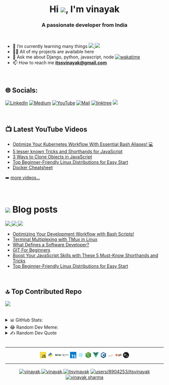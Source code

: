 <h1 align="center">Hi <img src="https://github.com/itsvinayak/itsvinayak/blob/master/assets/Hi.gif" height="30px" />, I'm vinayak</h1>
<h3 align="center">A passionate developer from India</h3>
<br/>

<p align="left">
  
  - 🌱 I’m currently learning many things <a href="https://www.freecodecamp.org/itsvinayak"> <img src="https://img.shields.io/badge/freecodecamp-27273D?style=for-the-badge&logo=freecodecamp&logoColor=white"/> </a> <a href="https://www.udemy.com/user/vinayak-sharma-17/"> <img src="https://img.shields.io/badge/Udemy-EC5252?style=for-the-badge&logo=Udemy&logoColor=white"/> </a>
- 👨‍💻 All of my projects are available here
- 💬 Ask me about Django, python, javascript, node [![wakatime](https://wakatime.com/badge/user/d5729238-78d6-4c66-95af-e07980d2828a.svg)](https://wakatime.com/@d5729238-78d6-4c66-95af-e07980d2828a)
- 📫 How to reach me **itssvinayak@gmail.com**
</p>

<br/>

## 🌐 Socials:

[![LinkedIn](https://img.shields.io/badge/LinkedIn-%230077B5.svg?logo=linkedin&logoColor=white)](https://linkedin.com/in/https://www.linkedin.com/in/itsvinayak/) [![Medium](https://img.shields.io/badge/Medium-12100E?logo=medium&logoColor=white)](https://medium.com/@itsvinayak) [![YouTube](https://img.shields.io/badge/YouTube-%23FF0000.svg?logo=YouTube&logoColor=white)](https://youtube.com/@itsvinayak) [![Mail](https://img.shields.io/badge/Gmail-mail%20me-red)](mailto:itssvinayak@gmail.com) [![linktree](https://img.shields.io/badge/linktree-39E09B?style=for-the-badge&logo=linktree&logoColor=black)](https://linktr.ee/itsvinayak) <a href="../../issues/new"><img src='https://img.shields.io/badge/Ask%20me-anything-1abc9c.svg'/></a>



<br/>

## 📺 Latest YouTube Videos

<!-- YOUTUBE:START -->
- [Optimize Your Kubernetes Workflow With Essential Bash Aliases! 💻](https://www.youtube.com/watch?v=yyuk9557OY4)
- [5 lesser known Tricks and Shorthands for JavaScript](https://www.youtube.com/watch?v=4ROFiicxh5M)
- [3 Ways to Clone Objects in JavaScript](https://www.youtube.com/watch?v=5zX5yYaAluA)
- [Top Beginner-Friendly Linux Distributions for Easy Start](https://www.youtube.com/watch?v=xgDukd7a2o8)
- [Docker Cheatsheet](https://www.youtube.com/watch?v=6fAi6v-MfTA)
<!-- YOUTUBE:END -->

➡️ [more videos...](https://www.youtube.com/channel/UC3Vrabb-Q563wejSp3KG8fA)

<!--  <p><img align="left" src="https://github-readme-stats.vercel.app/api?username=itsvinayak&show_icons=true&theme=radical" alt="itsvinayak" /></p>
 <p> &nbsp; &nbsp; &nbsp; &nbsp; &nbsp; &nbsp; &nbsp; &nbsp; &nbsp; &nbsp; &nbsp; &nbsp; &nbsp; &nbsp;
  <img align="center" src="https://user-images.githubusercontent.com/627794/87238688-cd69cc00-c3d3-11ea-99f4-812dfd665b38.gif" width="180"></p>
 -->
<!-- --- -->

<br/>

# <img src="https://github.githubassets.com/images/icons/emoji/unicode/1f4d6.png?v8" width="40"/> Blog posts

<a href="https://dev.to/itsvinayak">
<img src="https://img.shields.io/badge/dev.to-0A0A0A?style=for-the-badge&logo=devdotto&logoColor=white" />
</a>
<a href="https://itsvinayak.hashnode.dev/">
<img src="https://img.shields.io/badge/Hashnode-2962FF?style=for-the-badge&logo=hashnode&logoColor=white" />
</a>
<a href="https://auth.geeksforgeeks.org/user/itsvinayak/articles">
<img src="https://img.shields.io/badge/GeeksforGeeks-298D46?style=for-the-badge&logo=geeksforgeeks&logoColor=white" />
</a>

<!-- --- -->

<!-- BLOG-POST-LIST:START -->
- [Optimizing Your Development Workflow with Bash Scripts!](https://itsvinayak.hashnode.dev/optimizing-your-development-workflow-with-bash-scripts)
- [Terminal Multiplexing with TMux in Linux](https://itsvinayak.hashnode.dev/terminal-multiplexing-with-tmux-in-linux)
- [What Defines a Software Developer?](https://itsvinayak.hashnode.dev/what-defines-a-software-developer)
- [GIT For Beginners](https://itsvinayak.hashnode.dev/git-for-beginners)
- [Boost Your JavaScript Skills with These 5 Must-Know Shorthands and Tricks](https://itsvinayak.hashnode.dev/boost-your-javascript-skills-with-these-5-must-know-shorthands-and-tricks)
- [Top Beginner-Friendly Linux Distributions for Easy Start](https://itsvinayak.hashnode.dev/top-beginner-friendly-linux-distributions-for-easy-start)
<!-- BLOG-POST-LIST:END -->

<!-- p align="center">
<a href="https://app.daily.dev/itsvinayak"><img src="https://github.com/itsvinayak/itsvinayak/blob/master/devcard.svg" width="200" alt="vinayak's Dev Card"/></a>
</p -->

<!-- [![itsvinayak's GitHub | Stats](https://stats-dev.quine.sh/itsvinayak/github?theme=dark)](https://dev.quine.sh?utm_source=widgets&utm_campaign=itsvinayak) -->

<br/>

## 🔝 Top Contributed Repo

![](https://github-contributor-stats.vercel.app/api?username=itsvinayak&limit=5&theme=dark&combine_all_yearly_contributions=true)

<br/>

<details>
  <summary>📊 GitHub Stats:</summary>
  
![](https://github-readme-stats.vercel.app/api?username=itsvinayak&theme=dark&hide_border=true&include_all_commits=true&count_private=true) ![](https://github-readme-streak-stats.herokuapp.com/?user=itsvinayak&theme=dark&hide_border=true) ![](https://github-readme-stats.vercel.app/api/top-langs/?username=itsvinayak&theme=dark&hide_border=true&include_all_commits=true&count_private=true&layout=compact)
</details>

<details>
<summary>😂 Random Dev Meme:</summary>
  <img src='https://randommeme-five.vercel.app/' style="height: 400px;"/>
</details>

<details>
  <summary> ✍️ Random Dev Quote</summary>
  
![](https://quotes-github-readme.vercel.app/api?type=horizontal&theme=dark)

</details>
<br/>


---

<p align="center">
<code><img height="20" src="https://raw.githubusercontent.com/github/explore/80688e429a7d4ef2fca1e82350fe8e3517d3494d/topics/javascript/javascript.png"></code>
<code><img height="20" src="https://raw.githubusercontent.com/github/explore/80688e429a7d4ef2fca1e82350fe8e3517d3494d/topics/python/python.png"></code>
<code><img height="20" src="https://raw.githubusercontent.com/github/explore/80688e429a7d4ef2fca1e82350fe8e3517d3494d/topics/django/django.png"></code>
<code><img height="20" src="https://raw.githubusercontent.com/github/explore/80688e429a7d4ef2fca1e82350fe8e3517d3494d/topics/flask/flask.png"></code>
<code><img height="20" src="https://raw.githubusercontent.com/github/explore/80688e429a7d4ef2fca1e82350fe8e3517d3494d/topics/typescript/typescript.png"></code>
<code><img height="20" src="https://raw.githubusercontent.com/github/explore/80688e429a7d4ef2fca1e82350fe8e3517d3494d/topics/react/react.png"></code>
<code><img height="20" src="https://raw.githubusercontent.com/github/explore/80688e429a7d4ef2fca1e82350fe8e3517d3494d/topics/nodejs/nodejs.png"></code>
<code><img height="20" src="https://raw.githubusercontent.com/github/explore/80688e429a7d4ef2fca1e82350fe8e3517d3494d/topics/vue/vue.png"></code>
<code><img height="20" src="https://raw.githubusercontent.com/github/explore/80688e429a7d4ef2fca1e82350fe8e3517d3494d/topics/cpp/cpp.png"></code>
<code><img height="20" src="https://raw.githubusercontent.com/github/explore/80688e429a7d4ef2fca1e82350fe8e3517d3494d/topics/mysql/mysql.png"></code>
<code><img height="20" src="https://raw.githubusercontent.com/github/explore/80688e429a7d4ef2fca1e82350fe8e3517d3494d/topics/git/git.png"></code>
<code><img height="20" src="https://raw.githubusercontent.com/github/explore/80688e429a7d4ef2fca1e82350fe8e3517d3494d/topics/terminal/terminal.png"></code>
</p>

---

<p align="center" style="color: white">
<a target="_blank" href="https://dev.to/itsvinayak">
  <img align="center"  alt="vinayak" width="30" height="30" src="https://cdn.jsdelivr.net/npm/simple-icons@v3/icons/dev-dot-to.svg" />
</a>
<a target="_blank" href="https://itsvinayak.hashnode.dev/">
  <img  align="center" alt="vinayak" width="30"  height="30" src="https://cdn.jsdelivr.net/npm/simple-icons@v3/icons/hashnode.svg" />
</a>
<a href="https://linkedin.com/in/itsvinayak" target="blank"><img align="center" src="https://cdn.jsdelivr.net/npm/simple-icons@3.0.1/icons/linkedin.svg" alt="itsvinayak" height="30" width="30" /></a>
<a href="https://stackoverflow.com/users/8904253/itsvinayak" target="blank"><img align="center" src="https://cdn.jsdelivr.net/npm/simple-icons@3.0.1/icons/stackoverflow.svg" alt="users/8904253/itsvinayak" height="30" width="30" /></a>
<a href="https://www.youtube.com/@itsvinayak" target="blank"><img align="center" src="https://cdn.jsdelivr.net/npm/simple-icons@3.0.1/icons/youtube.svg" alt="vinayak sharma" height="30" width="30" /></a>
</p>
